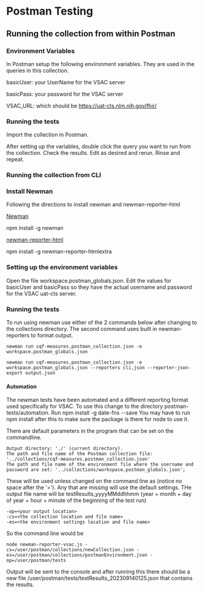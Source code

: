  # Postman Testing
 ## Running the collection from within Postman
 ### Environment Variables
 In Postman setup the following environment variables. They are used in the queries in this collection.

 basicUser:  your UserName for the VSAC server

 basicPass:  your password for the VSAC server

 VSAC_URL:   which should be https://uat-cts.nlm.nih.gov/fhir/

 ### Running the tests

 Import the collection in Postman. 

 After setting up the variables, double click the query you want to run from the collection. Check the results. Edit as desired and rerun. Rinse and repeat. 
 
 
 
 
### Running the collection from CLI
 ### Install Newman
 
 Following the directions to install newman and newman-reporter-html

[Newman](https://learning.postman.com/docs/collections/using-newman-cli/command-line-integration-with-newman/)

 npm install -g newman

 [newman-reporter-html](https://www.npmjs.com/package/newman-reporter-html)

 npm install -g newman-reporter-htmlextra

### Setting up the environment variables

Open the file workspace.postman_globals.json. Edit the values for basicUser and basicPass so they have the actual username and password for the VSAC uat-cts server. 

### Running the tests

To run using newman use either of the 2 commands below after changing to the collections directory. The second command uses built in newman-reporters to format output.

    newman run cqf-measures.postman_collection.json -e workspace.postman_globals.json    

    newman run cqf-measures.postman_collection.json -e workspace.postman_globals.json --reporters cli,json --reporter-json-export output.json

#### Automation

The newman tests have been automated and a different reporting format used specifically for VSAC. To use this change to the directory postman-tests/automation.
Run  npm install -g date-fns --save
You may have to run npm install after this to make sure the package is there for node to use it.

There are default parameters in the program that can be set on the commandline.
    
    Output directory: './' (current directory).
    The path and file name of the Postman collection file: '../collections/cqf-measures.postman_collection.json'
    The path and file name of the environment file where the username and password are set: '../collections/workspace.postman_globals.json';

These will be used unless changed on the command line as (notice no space after the '='). Any that are missing will use the default settings. THe output file name will be testResults_yyyyMMddhhmm (year + month + day of year + hour + minute of the beginning of the test run) 

    -op=<your output location>
    -cs=<the collection location and file name>
    -es=<the environment settings location and file name>

So the command line would be 

    node newman-reporter-vsac.js -cs=/user/postman/collections/newCollection.json -es=/user/postman/collections/postmanEnvironment.json -op=/user/postman/tests

Output will be sent to the console and after running this there should be a new file /user/postman/tests/testResults_202309140125.json that contains the results.
